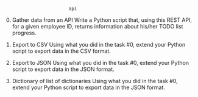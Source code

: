                             api

0. Gather data from an API
    Write a Python script that, using this REST API, for a given employee ID, returns information about his/her TODO list progress.

1. Export to CSV
    Using what you did in the task #0, extend your Python script to export data in the CSV format.

2. Export to JSON
    Using what you did in the task #0, extend your Python script to export data in the JSON format.

3. Dictionary of list of dictionaries
    Using what you did in the task #0, extend your Python script to export data in the JSON format.


